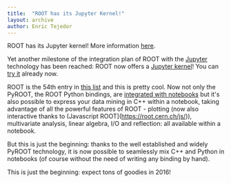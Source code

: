 ```yaml
---
title:  "ROOT has its Jupyter Kernel!"
layout: archive
author: Enric Tejedor
---
```


ROOT has its Jupyter kernel! More information [here](https://github.com/ipython/ipython/wiki/IPython-kernels-for-other-languages).

Yet another milestone of the integration plan of ROOT with the [Jupyter](https://jupyter.org) technology has been reached: ROOT now offers a [Jupyter kernel](https://github.com/root-project/root/tree/master/bindings/jupyroot)! You can [try it](https://root.cern.ch/how/how-create-rootbook) already now.

ROOT is the 54th entry in [this list](https://github.com/ipython/ipython/wiki/IPython-kernels-for-other-languages) and this is pretty cool. Now not only the PyROOT, the ROOT Python bindings, are [integrated with notebooks](https://github.com/root-project/root/tree/master/bindings/jupyroot#python-rootbook) but it's also possible to express your data mining in C++ within a notebook, taking advantage of all the powerful features of ROOT - plotting (now also interactive thanks to (Javascript ROOT](https://root.cern.ch/js/)), multivariate analysis, linear algebra, I/O and reflection: all available within a notebook.

But this is just the beginning: thanks to the well established and widely PyROOT technology, it is now possible to seamlessly mix C++ and Python in notebooks (of course without the need of writing any binding by hand).

This is just the beginning: expect tons of goodies in 2016!


